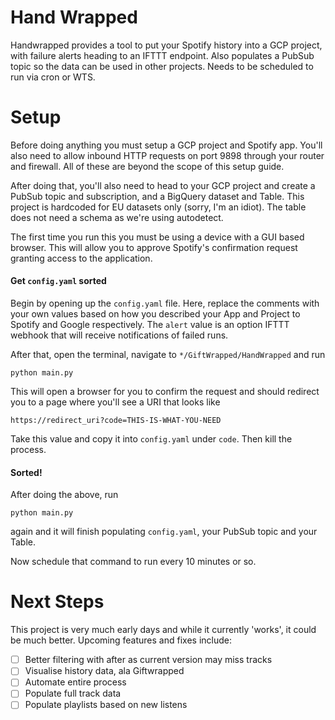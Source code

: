 # Hand Wrapped
Handwrapped provides a tool to put your Spotify history into a GCP project, with failure alerts heading to an IFTTT endpoint. Also populates a PubSub topic so the data can be used in other projects. Needs to be scheduled to run via cron or WTS.

# Setup
Before doing anything you must setup a GCP project and Spotify app. You'll also need to allow inbound HTTP requests on port 9898 through your router and firewall. All of these are beyond the scope of this setup guide.

After doing that, you'll also need to head to your GCP project and create a PubSub topic and subscription, and a BigQuery dataset and Table. This project is hardcoded for EU datasets only (sorry, I'm an idiot). The table does not need a schema as we're using autodetect.

The first time you run this you must be using a device with a GUI based browser. This will allow you to approve Spotify's confirmation request granting access to the application.

#### Get ```config.yaml``` sorted
Begin by opening up the ```config.yaml``` file. Here, replace the comments with your own values based on how you described your App and Project to Spotify and Google respectively. The ```alert``` value is an option IFTTT webhook that will receive notifications of failed runs.

After that, open the terminal, navigate to ```*/GiftWrapped/HandWrapped``` and run
```
python main.py
```
This will open a browser for you to confirm the request and should redirect you to a page where you'll see a URI that looks like
```
https://redirect_uri?code=THIS-IS-WHAT-YOU-NEED
```
Take this value and copy it into ```config.yaml``` under ```code```. Then kill the process.

#### Sorted!
After doing the above, run
```
python main.py
```
again and it will finish populating ```config.yaml```, your PubSub topic and your Table.

Now schedule that command to run every 10 minutes or so.

# Next Steps
This project is very much early days and while it currently 'works', it could be much better. Upcoming features and fixes include:
- [ ] Better filtering with after as current version may miss tracks
- [ ] Visualise history data, ala Giftwrapped
- [ ] Automate entire process
- [ ] Populate full track data
- [ ] Populate playlists based on new listens
